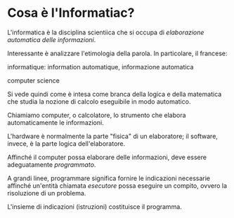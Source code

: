 # Cosa è l'Informatiac?

L'informatica è la disciplina scientiica che si occupa di _elaborazione automatica delle informazioni_.

Interessante è analizzare l'etimologia della parola. In particolare, il francese:

informatique: information automatique, informazione automatica

computer science

Si vede quindi come è intesa come branca della logica e della matematica che studia la nozione di calcolo eseguibile in modo automatico.

Chiamiamo computer, o calcolatore, lo strumento che elabora automaticamente le informazioni.

L'hardware è normalmente la parte "fisica" di un elaboratore; il software, invece, è la parte logica dell'elaboratore.

Affinché il computer possa elaborare delle informazioni, deve essere adeguatamente _programmato_.

A grandi linee, programmare significa fornire le indicazioni necessarie affinché un'entità chiamata _esecutore_ possa eseguire un compito, ovvero la risoluzione di un problema.

L'insieme di indicazioni (istruzioni) costituisce il programma.
